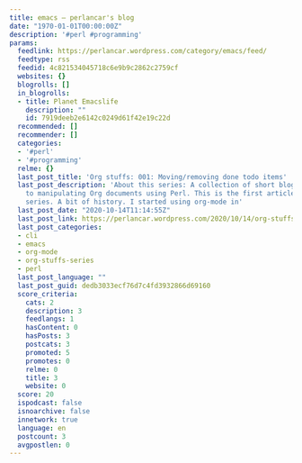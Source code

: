 ```yaml
---
title: emacs – perlancar's blog
date: "1970-01-01T00:00:00Z"
description: '#perl #programming'
params:
  feedlink: https://perlancar.wordpress.com/category/emacs/feed/
  feedtype: rss
  feedid: 4c821534045718c6e9b9c2862c2759cf
  websites: {}
  blogrolls: []
  in_blogrolls:
  - title: Planet Emacslife
    description: ""
    id: 7919deeb2e6142c0249d61f42e19c22d
  recommended: []
  recommender: []
  categories:
  - '#perl'
  - '#programming'
  relme: {}
  last_post_title: 'Org stuffs: 001: Moving/removing done todo items'
  last_post_description: 'About this series: A collection of short blog posts related
    to manipulating Org documents using Perl. This is the first article. See the whole
    series. A bit of history. I started using org-mode in'
  last_post_date: "2020-10-14T11:14:55Z"
  last_post_link: https://perlancar.wordpress.com/2020/10/14/org-stuffs-001-moving-removing-done-todo-items/
  last_post_categories:
  - cli
  - emacs
  - org-mode
  - org-stuffs-series
  - perl
  last_post_language: ""
  last_post_guid: dedb3033ecf76d7c4fd3932866d69160
  score_criteria:
    cats: 2
    description: 3
    feedlangs: 1
    hasContent: 0
    hasPosts: 3
    postcats: 3
    promoted: 5
    promotes: 0
    relme: 0
    title: 3
    website: 0
  score: 20
  ispodcast: false
  isnoarchive: false
  innetwork: true
  language: en
  postcount: 3
  avgpostlen: 0
---
```

